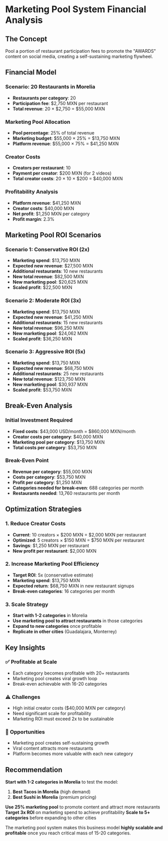 # Marketing Pool System Financial Analysis

## The Concept
Pool a portion of restaurant participation fees to promote the "AWARDS" content on social media, creating a self-sustaining marketing flywheel.

## Financial Model

### Scenario: 20 Restaurants in Morelia
- **Restaurants per category**: 20
- **Participation fee**: $2,750 MXN per restaurant
- **Total revenue**: 20 × $2,750 = $55,000 MXN

### Marketing Pool Allocation
- **Pool percentage**: 25% of total revenue
- **Marketing budget**: $55,000 × 25% = $13,750 MXN
- **Platform revenue**: $55,000 × 75% = $41,250 MXN

### Creator Costs
- **Creators per restaurant**: 10
- **Payment per creator**: $200 MXN (for 2 videos)
- **Total creator costs**: 20 × 10 × $200 = $40,000 MXN

### Profitability Analysis
- **Platform revenue**: $41,250 MXN
- **Creator costs**: $40,000 MXN
- **Net profit**: $1,250 MXN per category
- **Profit margin**: 2.3%

## Marketing Pool ROI Scenarios

### Scenario 1: Conservative ROI (2x)
- **Marketing spend**: $13,750 MXN
- **Expected new revenue**: $27,500 MXN
- **Additional restaurants**: 10 new restaurants
- **New total revenue**: $82,500 MXN
- **New marketing pool**: $20,625 MXN
- **Scaled profit**: $22,500 MXN

### Scenario 2: Moderate ROI (3x)
- **Marketing spend**: $13,750 MXN
- **Expected new revenue**: $41,250 MXN
- **Additional restaurants**: 15 new restaurants
- **New total revenue**: $96,250 MXN
- **New marketing pool**: $24,062 MXN
- **Scaled profit**: $36,250 MXN

### Scenario 3: Aggressive ROI (5x)
- **Marketing spend**: $13,750 MXN
- **Expected new revenue**: $68,750 MXN
- **Additional restaurants**: 25 new restaurants
- **New total revenue**: $123,750 MXN
- **New marketing pool**: $30,937 MXN
- **Scaled profit**: $53,750 MXN

## Break-Even Analysis

### Initial Investment Required
- **Fixed costs**: $43,000 USD/month = $860,000 MXN/month
- **Creator costs per category**: $40,000 MXN
- **Marketing pool per category**: $13,750 MXN
- **Total costs per category**: $53,750 MXN

### Break-Even Point
- **Revenue per category**: $55,000 MXN
- **Costs per category**: $53,750 MXN
- **Profit per category**: $1,250 MXN
- **Categories needed for break-even**: 688 categories per month
- **Restaurants needed**: 13,760 restaurants per month

## Optimization Strategies

### 1. Reduce Creator Costs
- **Current**: 10 creators × $200 MXN = $2,000 MXN per restaurant
- **Optimized**: 5 creators × $150 MXN = $750 MXN per restaurant
- **Savings**: $1,250 MXN per restaurant
- **New profit per restaurant**: $2,000 MXN

### 2. Increase Marketing Pool Efficiency
- **Target ROI**: 5x (conservative estimate)
- **Marketing spend**: $13,750 MXN
- **Expected return**: $68,750 MXN in new restaurant signups
- **Break-even categories**: 16 categories per month

### 3. Scale Strategy
- **Start with 1-2 categories** in Morelia
- **Use marketing pool to attract restaurants** in those categories
- **Expand to new categories** once profitable
- **Replicate in other cities** (Guadalajara, Monterrey)

## Key Insights

### ✅ **Profitable at Scale**
- Each category becomes profitable with 20+ restaurants
- Marketing pool creates viral growth loop
- Break-even achievable with 16-20 categories

### ⚠️ **Challenges**
- High initial creator costs ($40,000 MXN per category)
- Need significant scale for profitability
- Marketing ROI must exceed 2x to be sustainable

### 🚀 **Opportunities**
- Marketing pool creates self-sustaining growth
- Viral content attracts more restaurants
- Platform becomes more valuable with each new category

## Recommendation

**Start with 1-2 categories in Morelia** to test the model:
1. **Best Tacos in Morelia** (high demand)
2. **Best Sushi in Morelia** (premium pricing)

**Use 25% marketing pool** to promote content and attract more restaurants
**Target 3x ROI** on marketing spend to achieve profitability
**Scale to 5+ categories** before expanding to other cities

The marketing pool system makes this business model **highly scalable and profitable** once you reach critical mass of 15-20 categories.

